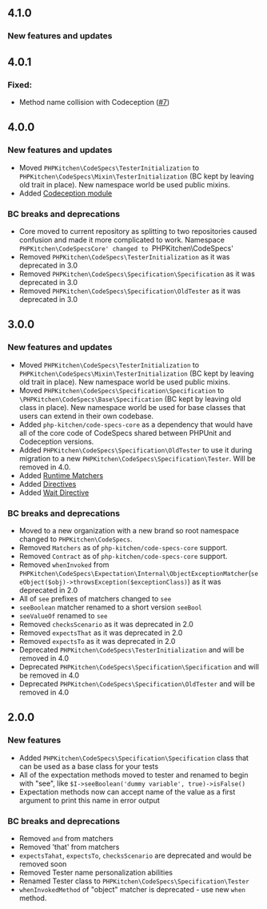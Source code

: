 ## 4.1.0

### New features and updates



## 4.0.1

### Fixed:
* Method name collision with Codeception ([#7](https://github.com/php-kitchen/code-specs/issues/7))

## 4.0.0

### New features and updates
* Moved `PHPKitchen\CodeSpecs\TesterInitialization` to `PHPKitchen\CodeSpecs\Mixin\TesterInitialization` (BC kept by leaving old trait in place). New namespace world be used public mixins.
* Added [Codeception module](en/integrations/codeception.md)

### BC breaks and deprecations
* Core moved to current repository as splitting to two repositories caused confusion and made it more complicated to work. Namespace `PHPKitchen\CodeSpecsCore' changed to `PHPKitchen\CodeSpecs'
* Removed `PHPKitchen\CodeSpecs\TesterInitialization` as it was deprecated in 3.0
* Removed `PHPKitchen\CodeSpecs\Specification\Specification` as it was deprecated in 3.0
* Removed `PHPKitchen\CodeSpecs\Specification\OldTester` as it was deprecated in 3.0

## 3.0.0

### New features and updates
* Moved `PHPKitchen\CodeSpecs\TesterInitialization` to `PHPKitchen\CodeSpecs\Mixin\TesterInitialization` (BC kept by leaving old trait in place). New namespace world be used public mixins.
* Moved `PHPKitchen\CodeSpecs\Specification\Specification` to `\PHPKitchen\CodeSpecs\Base\Specification` (BC kept by leaving old class in place). New namespace world be used for base classes that users can extend in their own codebase.
* Added `php-kitchen/code-specs-core` as a dependency that would have all of the core code of CodeSpecs shared between PHPUnit and Codeception versions.
* Added `PHPKitchen\CodeSpecs\Specification\OldTester` to use it during migration to a new `PHPKitchen\CodeSpecs\Specification\Tester`. Will be removed in 4.0.
* Added [Runtime Matchers](en/runtime-matchers.md)
* Added [Directives](en/directives.md)
* Added [Wait Directive](en/examples/directives/wait.md)

### BC breaks and deprecations
* Moved to a new organization with a new brand so root namespace changed to `PHPKitchen\CodeSpecs`.
* Removed `Matchers` as of `php-kitchen/code-specs-core` support.
* Removed `Contract` as of `php-kitchen/code-specs-core` support.
* Removed `whenInvoked` from `PHPKitchen\CodeSpecs\Expectation\Internal\ObjectExceptionMatcher`(`seeObject($obj)->throwsException($exceptionClass)`) as it was deprecated in 2.0
* All of `see` prefixes of matchers changed to `see`
* `seeBoolean`  matcher renamed to a short version `seeBool`
* `seeValueOf` renamed to `see`
* Removed `checksScenario` as it was deprecated in 2.0
* Removed `expectsThat` as it was deprecated in 2.0
* Removed `expectsTo` as it was deprecated in 2.0
* Deprecated `PHPKitchen\CodeSpecs\TesterInitialization` and will be removed in 4.0
* Deprecated `PHPKitchen\CodeSpecs\Specification\Specification` and will be removed in 4.0
* Deprecated `PHPKitchen\CodeSpecs\Specification\OldTester` and will be removed in 4.0

## 2.0.0

### New features
* Added `PHPKitchen\CodeSpecs\Specification\Specification` class that can be used as a base class for your tests
* All of the expectation methods moved to tester and renamed to begin with "see", like `$I->seeBoolean('dummy variable', true)->isFalse()` 
* Expectation methods now can accept name of the value as a first argument to print this name in error output

### BC breaks and deprecations
* Removed `and` from matchers
* Removed 'that' from matchers
* `expectsTahat`, `expectsTo`, `checksScenario` are deprecated and would be removed soon
* Removed Tester name personalization abilities
* Renamed Tester class to `PHPKitchen\CodeSpecs\Specification\Tester`
* `whenInvokedMethod` of "object" matcher is deprecated - use new `when` method.